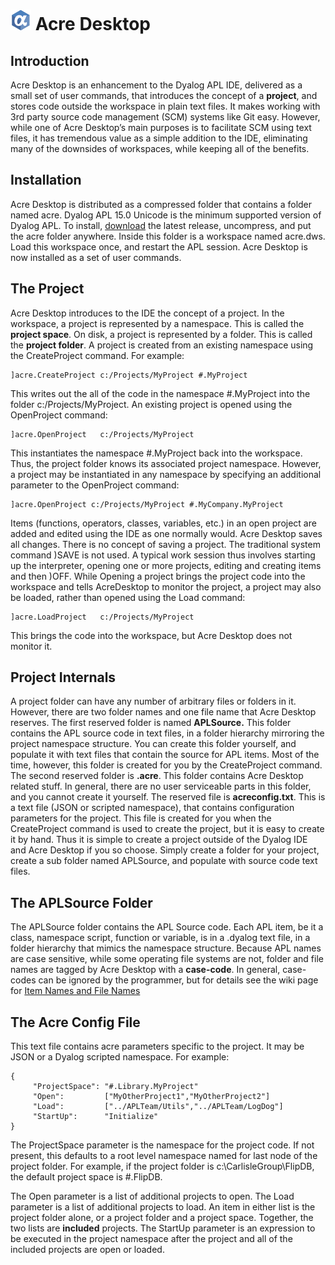 #  ![](/images/logo/logo32.png) Acre Desktop

## Introduction
Acre Desktop is an enhancement to the Dyalog APL IDE, delivered as a small set of user commands,
that introduces the concept of a **project**, and stores code outside the workspace in plain text files.
It makes working with 3rd party source code management (SCM) systems like Git easy.
However, while one of  Acre Desktop’s main purposes is to facilitate SCM using text files,
it has tremendous value as a simple addition to the IDE, eliminating many of the downsides of workspaces,
while keeping all of the benefits.

## Installation
Acre Desktop is distributed as a compressed folder that contains a folder named acre.  Dyalog APL 15.0 Unicode is the minimum supported version of Dyalog APL.
To install, [download](https://github.com/the-carlisle-group/Acre-Desktop/releases/latest) the latest release, uncompress, and put the acre folder anywhere.
Inside this folder is a workspace named acre.dws.
Load this workspace once, and restart the APL session.
Acre Desktop is now installed as a set of user commands.  

## The Project
Acre Desktop introduces to the IDE the concept of a project.
In the workspace, a project is represented by a namespace. This is called the **project space**.
On disk, a project is represented by a folder. This is called the **project folder**.
A project is created from an existing namespace using the CreateProject command. For example:

~~~
]acre.CreateProject c:/Projects/MyProject #.MyProject
~~~

This writes out the all of the code in the namespace #.MyProject into the folder c:/Projects/MyProject. 
An existing project is opened using the OpenProject command:

~~~
]acre.OpenProject   c:/Projects/MyProject
~~~

This instantiates the namespace #.MyProject back into the workspace.
Thus, the project folder knows its associated project namespace.
However, a project may be instantiated in any namespace by specifying an additional parameter to the OpenProject command:

~~~
]acre.OpenProject c:/Projects/MyProject #.MyCompany.MyProject
~~~

Items (functions, operators, classes, variables, etc.) in an open project are added and edited using the IDE as one normally would.
Acre Desktop saves all changes. There is no concept of saving a project.  The traditional system command )SAVE is not used.
A typical work session thus involves starting up the interpreter, opening one or more projects, editing and creating items and then )OFF.
While Opening a project brings the project code into the workspace and tells AcreDesktop to monitor the project,
a project may also be loaded, rather than opened using the Load command:

~~~
]acre.LoadProject   c:/Projects/MyProject
~~~

This brings the code into the workspace, but Acre Desktop does not monitor it.

## Project Internals
A project folder can have any number of arbitrary files or folders in it. 
However, there are two folder names and one file name that Acre Desktop reserves.
The first reserved folder is named **APLSource.** This folder contains the APL source code in text files,
in a folder hierarchy mirroring the project namespace structure.
You can create this folder yourself, and populate it with text files that contain the source for APL items.
Most of the time, however, this folder is created for you by the CreateProject command.
The second reserved folder is **.acre**. This folder contains Acre Desktop related stuff. 
In general, there are no user serviceable parts in this folder, and you cannot create it yourself.
The reserved file is **acreconfig.txt**. This is a text file (JSON or scripted namespace),
that contains configuration parameters for the project. 
This file is created for you when the CreateProject command is used to create the project, but it is easy to create it by hand. 
Thus it is simple to create a project outside of the Dyalog IDE and Acre Desktop if you so choose. 
Simply create a folder for your project, create a sub folder named APLSource, and populate with source code text files.

## The APLSource Folder
The APLSource folder contains the APL Source code. 
Each APL item, be it a class, namespace script, function or variable, is in a .dyalog text file,
in a folder hierarchy that mimics the namespace structure.
Because APL names are case sensitive, while some operating file systems are not,
folder and file names are tagged by Acre Desktop with a **case-code**.
In general, case-codes can be ignored by the programmer, but for details see the wiki page for 
[Item Names and File Names](https://github.com/the-carlisle-group/Acre-Desktop/wiki/Item-Names-and-File-Names)

## The Acre Config File
This text file contains acre parameters specific to the project. It may be JSON or a Dyalog scripted namespace. For example:

~~~
{ 
     "ProjectSpace": "#.Library.MyProject"
     "Open":         ["MyOtherProject1","MyOtherProject2"]
     "Load":         ["../APLTeam/Utils","../APLTeam/LogDog"]
     "StartUp":      "Initialize"    
}
~~~

The ProjectSpace parameter is the namespace for the project code.
If not present, this defaults to a root level namespace named for last node of the project folder.
For example, if the project folder is c:\CarlisleGroup\FlipDB, the default project space is #.FlipDB. 

The Open parameter is a list of additional projects to open. 
The Load parameter is a list of additional projects to load. 
An item in either list is the project folder alone, or a project folder and a project space. 
Together, the two lists are **included** projects.
The StartUp parameter is an expression to be executed in the project namespace after the project
and all of the included projects are open or loaded. 
